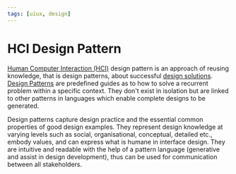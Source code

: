 ```yaml
---
tags: [uiux, design]
---
```


# HCI Design Pattern

[Human Computer Interaction (HCI)](202303242108.md) design pattern is an
approach of reusing knowledge, that is design patterns, about successful
[design solutions](202303242118.md). [Design Patterns](202211221249.md) are
predefined guides as to how to solve a recurrent problem within a specific
context. They don't exist in isolation but are linked to other patterns in
languages which enable complete designs to be generated.

Design patterns capture design practice and the essential common properties of
good design examples. They represent design knowledge at varying levels such as
social, organisational, conceptual, detailed etc., embody values, and can
express what is humane in interface design. They are intuitive and readable with
the help of a pattern language (generative and assist in design development),
thus can be used for communication between all stakeholders.
